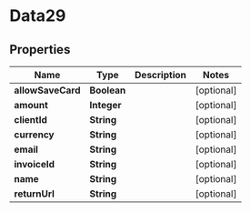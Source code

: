 

# Data29


## Properties

Name | Type | Description | Notes
------------ | ------------- | ------------- | -------------
**allowSaveCard** | **Boolean** |  |  [optional]
**amount** | **Integer** |  |  [optional]
**clientId** | **String** |  |  [optional]
**currency** | **String** |  |  [optional]
**email** | **String** |  |  [optional]
**invoiceId** | **String** |  |  [optional]
**name** | **String** |  |  [optional]
**returnUrl** | **String** |  |  [optional]



